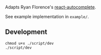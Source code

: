 Adapts Ryan Florence's [react-autocomplete](https://github.com/rpflorence/react-autocomplete).

See example implementation in `example/`.

## Development

```
chmod u+x ./script/dev
./script/dev
```
